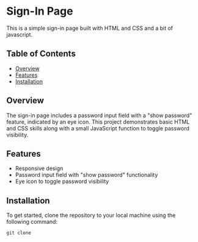 # Sign-In Page

This is a simple sign-in page built with HTML and CSS and a bit of javascript.

## Table of Contents

- [Overview](#overview)
- [Features](#features)
- [Installation](#installation)

## Overview

The sign-in page includes a password input field with a "show password" feature, indicated by an eye icon. This project demonstrates basic HTML and CSS skills along with a small JavaScript function to toggle password visibility.

## Features

- Responsive design
- Password input field with "show password" functionality
- Eye icon to toggle password visibility

## Installation

To get started, clone the repository to your local machine using the following command:

```sh
git clone 
